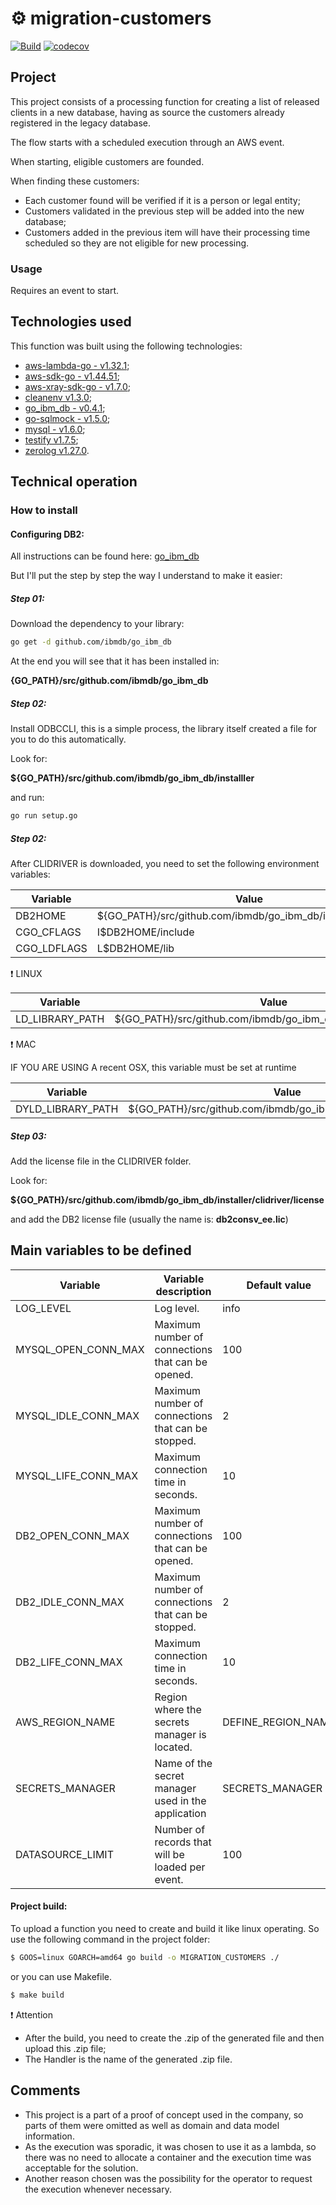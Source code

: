 # ⚙️ migration-customers

[![Build](https://github.com/diogoalbuquerque/migration-customers/actions/workflows/build.yml/badge.svg)](https://github.com/diogoalbuquerque/migration-customers/actions/workflows/build.yml)
[![codecov](https://codecov.io/gh/diogoalbuquerque/migration-customers/branch/main/graph/badge.svg?token=yvpL6uN67X)](https://codecov.io/gh/diogoalbuquerque/migration-customers)

## Project

This project consists of a processing function for creating a list of released clients in a new database,
having as source the customers already registered in the legacy database.

The flow starts with a scheduled execution through an AWS event.

When starting, eligible customers are founded.

When finding these customers:

- Each customer found will be verified if it is a person or legal entity;
- Customers validated in the previous step will be added into the new database;
- Customers added in the previous item will have their processing time scheduled so they are not eligible for
  new processing.

### Usage

Requires an event to start.

## Technologies used

This function was built using the following technologies:

- [aws-lambda-go - v1.32.1](https://github.com/aws/aws-lambda-go);
- [aws-sdk-go - v1.44.51](https://github.com/aws/aws-sdk-go);
- [aws-xray-sdk-go - v1.7.0](https://github.com/aws/aws-xray-sdk-go);
- [cleanenv v1.3.0](https://github.com/ilyakaznacheev/cleanenv);
- [go_ibm_db - v0.4.1](https://github.com/ibmdb/go_ibm_db);
- [go-sqlmock - v1.5.0](https://github.com/DATA-DOG/go-sqlmock);
- [mysql - v1.6.0](https://github.com/go-sql-driver/mysql);
- [testify v1.7.5](https://github.com/stretchr/testify);
- [zerolog v1.27.0](https://github.com/rs/zerolog).

## Technical operation

### How to install

#### Configuring DB2:

All instructions can be found here: [go_ibm_db](https://github.com/ibmdb/go_ibm_db)

But I'll put the step by step the way I understand to make it easier:

##### Step 01:

Download the dependency to your library:

```sh
go get -d github.com/ibmdb/go_ibm_db
```

At the end you will see that it has been installed in:

**{GO_PATH}/src/github.com/ibmdb/go_ibm_db**

##### Step 02:

Install ODBCCLI, this is a simple process, the library itself created a file for you to do this
automatically.

Look for:

**${GO_PATH}/src/github.com/ibmdb/go_ibm_db/installler**

and run:

```sh
go run setup.go
```

##### Step 02:

After CLIDRIVER is downloaded, you need to set the following environment variables:

| Variable | Value |
| ------ | ------ |
| DB2HOME | ${GO_PATH}/src/github.com/ibmdb/go_ibm_db/installer/clidriver |
| CGO_CFLAGS | I$DB2HOME/include |
| CGO_LDFLAGS | L$DB2HOME/lib |

❗ LINUX

| Variable | Value |
| ------ | ------ |
| LD_LIBRARY_PATH | ${GO_PATH}/src/github.com/ibmdb/go_ibm_db/installer/clidriver/lib |

❗ MAC

IF YOU ARE USING A recent OSX, this variable must be set at runtime

| Variable | Value |
| ------ | ------ |
| DYLD_LIBRARY_PATH | ${GO_PATH}/src/github.com/ibmdb/go_ibm_db/installer/clidriver/lib |

##### Step 03:

Add the license file in the CLIDRIVER folder.

Look for:

**${GO_PATH}/src/github.com/ibmdb/go_ibm_db/installer/clidriver/license**

and add the DB2 license file (usually the name is: **db2consv_ee.lic**)

## Main variables to be defined

| Variable           | Variable description                               | Default value      |
|--------------------|----------------------------------------------------|--------------------|
| LOG_LEVEL          | Log level.                                         | info               |
| MYSQL_OPEN_CONN_MAX | Maximum number of connections that can be opened.  | 100                |
| MYSQL_IDLE_CONN_MAX | Maximum number of connections that can be stopped. | 2                  |
| MYSQL_LIFE_CONN_MAX | Maximum connection time in seconds.                | 10                 |
| DB2_OPEN_CONN_MAX  | Maximum number of connections that can be opened.  | 100                |
| DB2_IDLE_CONN_MAX  | Maximum number of connections that can be stopped. | 2                  |
| DB2_LIFE_CONN_MAX  | Maximum connection time in seconds.                | 10                 |
| AWS_REGION_NAME    | Region where the secrets manager is located.       | DEFINE_REGION_NAME |
| SECRETS_MANAGER    | Name of the secret manager used in the application | SECRETS_MANAGER    |
| DATASOURCE_LIMIT   | Number of records that will be loaded per event.   | 100                |

#### Project build:

To upload a function you need to create and build it like linux operating.
So use the following command in the project folder:

```sh
$ GOOS=linux GOARCH=amd64 go build -o MIGRATION_CUSTOMERS ./
```

or you can use Makefile.

```sh
$ make build
```

❗ Attention️

- After the build, you need to create the .zip of the generated file and then upload this .zip file;
- The Handler is the name of the generated .zip file.

## Comments

- This project is a part of a proof of concept used in the company, so parts of them were omitted as well as domain and
  data model information.
- As the execution was sporadic, it was chosen to use it as a lambda, so there was no need to allocate a container and
  the execution time was acceptable for the solution.
- Another reason chosen was the possibility for the operator to request the execution whenever necessary.